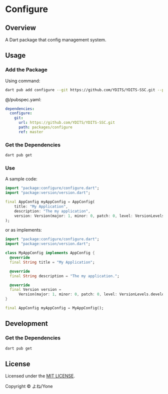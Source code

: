 # Configure

## Overview

A Dart package that config management system.

## Usage

### Add the Package

Using command:
```bash
dart pub add configure --git https://github.com/YDITS/YDITS-SSC.git --path packages/configure --ref master
```

@/pubspec.yaml:
```yaml
dependencies:
  configure:
    git:
      url: https://github.com/YDITS/YDITS-SSC.git
      path: packages/configure
      ref: master
```

### Get the Dependencies

```bash
dart pub get
```

### Use

A sample code:
```dart
import "package:configure/configure.dart";
import "package:version/version.dart";

final AppConfig myAppConfig = AppConfig(
    title: "My Application",
    description: "The my application",
    version: Version(major: 1, minor: 0, patch: 0, level: VersionLevels.develop);
);
```

or as implements:
```dart
import "package:configure/configure.dart";
import "package:version/version.dart";

class MyAppConfig implements AppConfig {
  @override
  final String title = "My Application";

  @override
  final String description = "The my application.";

  @override
  final Version version =
      Version(major: 1, minor: 0, patch: 0, level: VersionLevels.develop);
}

final AppConfig myAppConfig = MyAppConfig();
```

## Development

### Get the Dependencies

```bash
dart pub get
```

## License

Licensed under the [MIT LICENSE](./LICENSE).

Copyright &copy; よね/Yone
